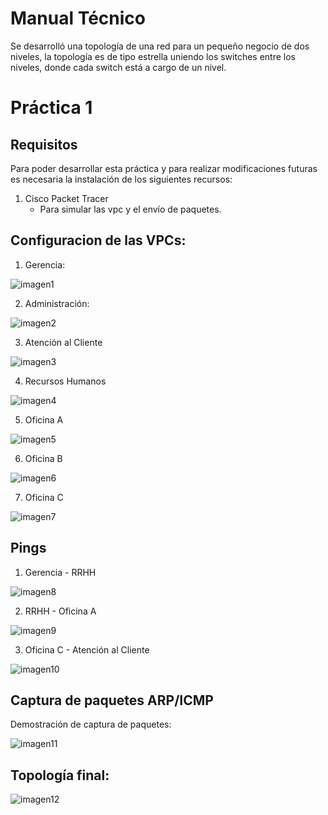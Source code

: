 # Manual Técnico

Se desarrolló una topología de una red para un pequeño negocio de dos niveles, la topología es de tipo estrella uniendo los switches entre los niveles, donde cada switch está a cargo de un nivel.

# Práctica 1

## Requisitos

Para poder desarrollar esta práctica y para realizar modificaciones futuras es necesaria la instalación de los siguientes recursos:

1. Cisco Packet Tracer 
    - Para simular las vpc y el envío de paquetes.

## Configuracion de las VPCs:

1. Gerencia:

![imagen1](./assets/config1.PNG)

2. Administración:

![imagen2](./assets/config2.PNG)

3. Atención al Cliente

![imagen3](./assets/config3.PNG)

4. Recursos Humanos

![imagen4](./assets/config4.PNG)

5. Oficina A

![imagen5](./assets/config5.PNG)

6. Oficina B

![imagen6](./assets/config6.PNG)

7. Oficina C

![imagen7](./assets/config7.PNG)


## Pings

1. Gerencia - RRHH

![imagen8](./assets/ping1.PNG)

2. RRHH - Oficina A

![imagen9](./assets/ping2.PNG)

3. Oficina C - Atención al Cliente

![imagen10](./assets/ping3.PNG)

## Captura de paquetes ARP/ICMP


Demostración de captura de paquetes:

![imagen11](./assets/captura.PNG)


## Topología final:

![imagen12](./assets/topologia.PNG)